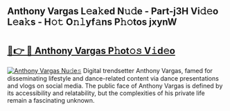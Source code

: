 ## Anthony Vargas L𝚎a𝚔ed N𝚞𝚍e - Part-j3H Vi𝚍𝚎o L𝚎a𝚔s - H𝚘𝚝 O𝚗𝚕yf𝚊ns P𝚑𝚘tos jxynW

# <h2><a href="http://kf0drx.oniu.top/?m=Anthony+Vargas">🔗👉 🔴 Anthony Vargas P𝚑ot𝚘𝚜 V𝚒d𝚎o</a></h2>

[![Anthony Vargas Nu𝚍e𝚜](https://i.imgur.com/0qMVB7G.gif)](http://kf0drx.oniu.top/?m=Anthony+Vargas)
Digital trendsetter Anthony Vargas, famed for disseminating lifestyle and dance-related content via dance presentations and vlogs on social media. The public face of Anthony Vargas is defined by its accessibility and relatability, but the complexities of his private life remain a fascinating unknown.  
